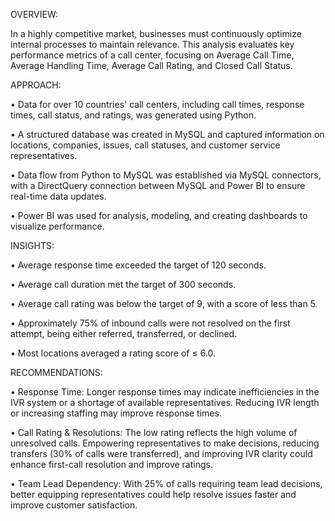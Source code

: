 
OVERVIEW:

In a highly competitive market, businesses must continuously optimize internal processes to maintain relevance. This analysis evaluates key performance metrics of a call center, focusing on Average Call Time, Average Handling Time, Average Call Rating, and Closed Call Status.

APPROACH:

•	Data for over 10 countries' call centers, including call times, response times, call status, and ratings, was generated using Python.

•	A structured database was created in MySQL and captured information on locations, companies, issues, call statuses, and customer service representatives.

•	Data flow from Python to MySQL was established via MySQL connectors, with a DirectQuery connection between MySQL and Power BI to ensure real-time data updates.

•	Power BI was used for analysis, modeling, and creating dashboards to visualize performance.

INSIGHTS:

•	Average response time exceeded the target of 120 seconds.

•	Average call duration met the target of 300 seconds.

•	Average call rating was below the target of 9, with a score of less than 5.

•	Approximately 75% of inbound calls were not resolved on the first attempt, being either referred, transferred, or declined.

•	Most locations averaged a rating score of ≤ 6.0.

RECOMMENDATIONS:

•	Response Time: Longer response times may indicate inefficiencies in the IVR system or a shortage of available representatives. Reducing IVR length or increasing staffing may improve response times.

•	Call Rating & Resolutions: The low rating reflects the high volume of unresolved calls. Empowering representatives to make decisions, reducing transfers (30% of calls were transferred), and improving IVR clarity could enhance first-call resolution and improve ratings.

•	Team Lead Dependency: With 25% of calls requiring team lead decisions, better equipping representatives could help resolve issues faster and improve customer satisfaction.


